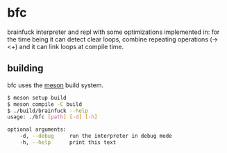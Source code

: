 # bfc

brainfuck interpreter and repl with some optimizations implemented in: for the time being it can detect clear loops, combine repeating operations (-><+) and it can link loops at compile time.

## building

bfc uses the [meson](https://github.com/mesonbuild/meson) build system.

```sh
$ meson setup build
$ meson compile -C build
$ ./build/brainfuck --help
usage: ./bfc [path] [-d] [-h]

optional arguments:
    -d, --debug     run the interpreter in debug mode
    -h, --help      print this text
```
